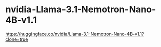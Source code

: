 # nvidia-Llama-3.1-Nemotron-Nano-4B-v1.1
https://huggingface.co/nvidia/Llama-3.1-Nemotron-Nano-4B-v1.1?clone=true
